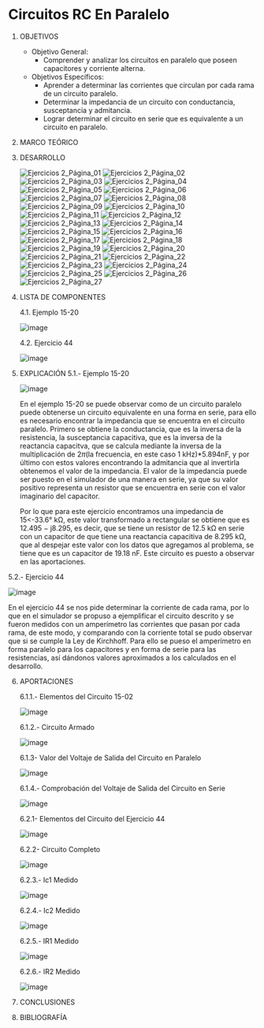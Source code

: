 # Circuitos RC En Paralelo
1.  OBJETIVOS
    - Objetivo General:
      - Comprender y analizar los circuitos en paralelo que poseen capacitores y corriente alterna.
    - Objetivos Específicos:
      - Aprender a determinar las corrientes que circulan por cada rama de un circuito paralelo.
      - Determinar la impedancia de un circuito con conductancia, susceptancia y admitancia.
      - Lograr determinar el circuito en serie que es equivalente a un circuito en paralelo.
2. MARCO TEÓRICO

  

3. DESARROLLO

    ![Ejercicios 2_Página_01](https://user-images.githubusercontent.com/75439689/108791829-fc414680-754d-11eb-87cc-fa65b0471727.jpg)
![Ejercicios 2_Página_02](https://user-images.githubusercontent.com/75439689/108791831-fc414680-754d-11eb-949d-2aea8b655756.jpg)
![Ejercicios 2_Página_03](https://user-images.githubusercontent.com/75439689/108791834-fcd9dd00-754d-11eb-8000-fca91c57c086.jpg)
![Ejercicios 2_Página_04](https://user-images.githubusercontent.com/75439689/108791836-fcd9dd00-754d-11eb-9223-577695d84061.jpg)
![Ejercicios 2_Página_05](https://user-images.githubusercontent.com/75439689/108791837-fcd9dd00-754d-11eb-9a3a-39f7f5b99079.jpg)
![Ejercicios 2_Página_06](https://user-images.githubusercontent.com/75439689/108791838-fd727380-754d-11eb-8fe3-746db31dcd64.jpg)
![Ejercicios 2_Página_07](https://user-images.githubusercontent.com/75439689/108791840-fd727380-754d-11eb-9f82-b1e270365dd8.jpg)
![Ejercicios 2_Página_08](https://user-images.githubusercontent.com/75439689/108791841-fd727380-754d-11eb-90a9-d8c12bd84f15.jpg)
![Ejercicios 2_Página_09](https://user-images.githubusercontent.com/75439689/108791843-fe0b0a00-754d-11eb-9bf8-826eed47564d.jpg)
![Ejercicios 2_Página_10](https://user-images.githubusercontent.com/75439689/108791845-fe0b0a00-754d-11eb-8a7f-fdc62d3694ad.jpg)
![Ejercicios 2_Página_11](https://user-images.githubusercontent.com/75439689/108791846-fe0b0a00-754d-11eb-9e37-da0f01b5ed5e.jpg)
![Ejercicios 2_Página_12](https://user-images.githubusercontent.com/75439689/108791847-fe0b0a00-754d-11eb-9c9c-450e4083b398.jpg)
![Ejercicios 2_Página_13](https://user-images.githubusercontent.com/75439689/108791849-fea3a080-754d-11eb-8bbb-af42531464ac.jpg)
![Ejercicios 2_Página_14](https://user-images.githubusercontent.com/75439689/108791850-fea3a080-754d-11eb-9be4-15247ca3a146.jpg)
![Ejercicios 2_Página_15](https://user-images.githubusercontent.com/75439689/108791852-ff3c3700-754d-11eb-9b47-df803b2ecaa5.jpg)
![Ejercicios 2_Página_16](https://user-images.githubusercontent.com/75439689/108791813-f9465600-754d-11eb-9a6d-362bf402fac3.jpg)
![Ejercicios 2_Página_17](https://user-images.githubusercontent.com/75439689/108791814-f9deec80-754d-11eb-9191-9358c95f8716.jpg)
![Ejercicios 2_Página_18](https://user-images.githubusercontent.com/75439689/108791815-fa778300-754d-11eb-90e0-03905a69876d.jpg)
![Ejercicios 2_Página_19](https://user-images.githubusercontent.com/75439689/108791817-fa778300-754d-11eb-9c37-8544d3d86f4d.jpg)
![Ejercicios 2_Página_20](https://user-images.githubusercontent.com/75439689/108791818-fa778300-754d-11eb-8b23-b2935fb21d52.jpg)
![Ejercicios 2_Página_21](https://user-images.githubusercontent.com/75439689/108791819-fb101980-754d-11eb-87d0-98afa87a513a.jpg)
![Ejercicios 2_Página_22](https://user-images.githubusercontent.com/75439689/108791821-fb101980-754d-11eb-90ad-83aa71b45573.jpg)
![Ejercicios 2_Página_23](https://user-images.githubusercontent.com/75439689/108791822-fb101980-754d-11eb-9b7c-3b489daf6d60.jpg)
![Ejercicios 2_Página_24](https://user-images.githubusercontent.com/75439689/108791823-fba8b000-754d-11eb-8553-059a78d20b81.jpg)
![Ejercicios 2_Página_25](https://user-images.githubusercontent.com/75439689/108791824-fba8b000-754d-11eb-8c83-ca5de375b030.jpg)
![Ejercicios 2_Página_26](https://user-images.githubusercontent.com/75439689/108791825-fba8b000-754d-11eb-8c8c-b510ecd9b4ef.jpg)
![Ejercicios 2_Página_27](https://user-images.githubusercontent.com/75439689/108791827-fc414680-754d-11eb-9698-0e661dae5b40.jpg)

4. LISTA DE COMPONENTES

    4.1. Ejemplo 15-20
 
     ![image](https://user-images.githubusercontent.com/75439689/108777023-2fc1a800-7531-11eb-99e2-a4651f5dfc0f.png)
  
    4.2. Ejercicio 44
  
    ![image](https://user-images.githubusercontent.com/75439689/108777091-4667ff00-7531-11eb-8cc3-146b9391e349.png)
  
5. EXPLICACIÓN
  5.1.- Ejemplo 15-20

      ![image](https://user-images.githubusercontent.com/75439689/108779302-a57b4300-7534-11eb-9fe9-b1c301e0a09e.png)

      En el ejemplo 15-20 se puede observar como de un circuito paralelo puede obtenerse un circuito equivalente en una forma en serie, para ello es necesario encontrar la impedancia que se encuentra en el circuito paralelo. Primero se obtiene la conductancia, que es la inversa de la resistencia, la susceptancia capacitiva, que es la inversa de la reactancia capacitva, que se calcula mediante la inversa de la multiplicación de 2*π*(la frecuencia, en este caso 1 kHz)*5.894nF, y por último con estos valores encontrando la admitancia que al invertirla obtenemos el valor de la impedancia. El valor de la impedancia puede ser puesto en el simulador de una manera en serie, ya que su valor positivo representa un resistor que se encuentra en serie con el valor imaginario del capacitor.
      
      Por lo que para este ejercicio encontramos una impedancia de 15<-33.6° kΩ, este valor transformado a rectangular se obtiene que es 12.495 − j8.295, es decir, que se tiene un resistor de 12.5 kΩ en serie con un capacitor de que tiene una reactancia capacitiva de 8.295 kΩ, que al despejar este valor con los datos que agregamos al problema, se tiene que es un capacitor de 19.18 nF. Este circuito es puesto a observar en las aportaciones.

5.2.- Ejercicio 44

   ![image](https://user-images.githubusercontent.com/75439689/108779475-ec693880-7534-11eb-98e4-e1a26cf1c09f.png)

   En el ejercicio 44 se nos pide determinar la corriente de cada rama, por lo que en el simulador se propuso a ejemplificar el circuito descrito y se fueron medidos con un amperímetro las corrientes que pasan por cada rama, de este modo, y comparando con la corriente total se pudo observar que si se cumple la Ley de Kirchhoff. Para ello se pueso el amperímetro en forma paralelo para los capacitores y en forma de serie para las resistencias, así dándonos valores aproximados a los calculados en el desarrollo.

6. APORTACIONES

   6.1.1.- Elementos del Circuito 15-02
   
   ![image](https://user-images.githubusercontent.com/75439689/108785617-c7c68e00-753f-11eb-8031-25114c5d9ae1.png)
   
   6.1.2.- Circuito Armado
   
   ![image](https://user-images.githubusercontent.com/75439689/108785650-db71f480-753f-11eb-9abc-521689aa2a0f.png)
   
   6.1.3- Valor del Voltaje de Salida del Circuito en Paralelo
   
   ![image](https://user-images.githubusercontent.com/75439689/108785715-fd6b7700-753f-11eb-82d1-ad91b18ff84f.png)
   
   6.1.4.- Comprobación del Voltaje de Salida del Circuito en Serie
   
   ![image](https://user-images.githubusercontent.com/75439689/108785746-0c522980-7540-11eb-84e8-5cf58b7024ec.png)
   
   6.2.1- Elementos del Circuito del Ejercicio 44
   
   ![image](https://user-images.githubusercontent.com/75439689/108784232-f2fbae00-753c-11eb-9336-3e20ed9fbd61.png)
   
   6.2.2- Circuito Completo
   
   ![image](https://user-images.githubusercontent.com/75439689/108784262-01e26080-753d-11eb-8d4a-bf099fe28167.png)
   
   6.2.3.- Ic1 Medido
   
   ![image](https://user-images.githubusercontent.com/75439689/108784293-10307c80-753d-11eb-8afb-dae747f1b4be.png)
   
   6.2.4.- Ic2 Medido
   
   ![image](https://user-images.githubusercontent.com/75439689/108784307-1e7e9880-753d-11eb-98ff-3b4b462371a4.png)
   
   6.2.5.- IR1 Medido
   
   ![image](https://user-images.githubusercontent.com/75439689/108784329-2cccb480-753d-11eb-80ae-57e639a454d9.png)
   
   6.2.6.- IR2 Medido
   
   ![image](https://user-images.githubusercontent.com/75439689/108784360-3a823a00-753d-11eb-965e-e869ac39b73b.png)
   



7. CONCLUSIONES



8. BIBLIOGRAFÍA
